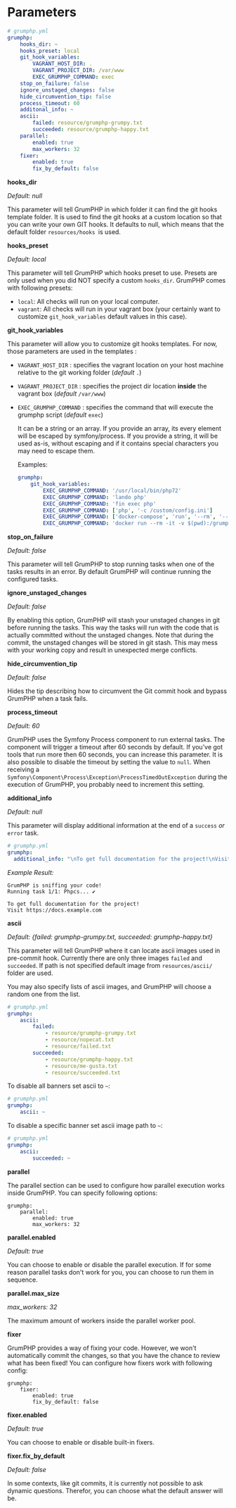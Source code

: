 # Parameters

```yaml
# grumphp.yml
grumphp:
    hooks_dir: ~
    hooks_preset: local
    git_hook_variables:
        VAGRANT_HOST_DIR: .
        VAGRANT_PROJECT_DIR: /var/www
        EXEC_GRUMPHP_COMMAND: exec
    stop_on_failure: false
    ignore_unstaged_changes: false
    hide_circumvention_tip: false
    process_timeout: 60
    additonal_info: ~
    ascii:
        failed: resource/grumphp-grumpy.txt
        succeeded: resource/grumphp-happy.txt
    parallel:
        enabled: true
        max_workers: 32
    fixer:
        enabled: true
        fix_by_default: false
```

**hooks_dir**

*Default: null*

This parameter will tell GrumPHP in which folder it can find the git hooks template folder.
It is used to find the git hooks at a custom location so that you can write your own GIT hooks.
It defaults to null, which means that the default folder `resources/hooks `is used.

**hooks_preset**

*Default: local*

This parameter will tell GrumPHP which hooks preset to use.
Presets are only used when you did NOT specify a custom `hooks_dir`.
GrumPHP comes with following presets:

- `local`: All checks will run on your local computer.
- `vagrant`: All checks will run in your vagrant box (your certainly want to customize `git_hook_variables` default values in this case).

**git_hook_variables**

This parameter will allow you to customize git hooks templates. For now, those parameters are used in the templates : 

-  `VAGRANT_HOST_DIR` : specifies the vagrant location on your host machine relative to the git working folder (_default_ `.`)
-  `VAGRANT_PROJECT_DIR` : specifies the project dir location **inside** the vagrant box (_default_ `/var/www`)
-  `EXEC_GRUMPHP_COMMAND` : specifies the command that will execute the grumphp script (_default_ `exec`)

    It can be a string or an array. If you provide an array, its every element will be escaped by symfony/process.
    If you provide a string, it will be used as-is, without escaping and if it contains special characters you may
    need to escape them.   

    Examples: 
    
    ```yaml
    grumphp:
        git_hook_variables:
            EXEC_GRUMPHP_COMMAND: '/usr/local/bin/php72'
            EXEC_GRUMPHP_COMMAND: 'lando php'
            EXEC_GRUMPHP_COMMAND: 'fin exec php'
            EXEC_GRUMPHP_COMMAND: ['php', '-c /custom/config.ini']
            EXEC_GRUMPHP_COMMAND: ['docker-compose', 'run', '--rm', '--no-deps', 'php']
            EXEC_GRUMPHP_COMMAND: 'docker run --rm -it -v $(pwd):/grumphp -w /grumphp webdevops/php:alpine'
    ```

**stop_on_failure**

*Default: false*

This parameter will tell GrumPHP to stop running tasks when one of the tasks results in an error.
By default GrumPHP will continue running the configured tasks.

**ignore_unstaged_changes**

*Default: false*

By enabling this option, GrumPHP will stash your unstaged changes in git before running the tasks.
This way the tasks will run with the code that is actually committed without the unstaged changes.
Note that during the commit, the unstaged changes will be stored in git stash.
This may mess with your working copy and result in unexpected merge conflicts.

**hide_circumvention_tip**

*Default: false*

Hides the tip describing how to circumvent the Git commit hook and bypass GrumPHP when a task fails.

**process_timeout**

*Default: 60*

GrumPHP uses the Symfony Process component to run external tasks.
The component will trigger a timeout after 60 seconds by default.
If you've got tools that run more then 60 seconds, you can increase this parameter.
It is also possible to disable the timeout by setting the value to `null`.
When receiving a `Symfony\Component\Process\Exception\ProcessTimedOutException` during the execution of GrumPHP, you probably need to increment this setting.

**additional_info**

*Default: null*

This parameter will display additional information at the end of a `success` *or* `error` task.

```yaml
# grumphp.yml
grumphp:
  additional_info: "\nTo get full documentation for the project!\nVisit https://docs.example.com\n"
```

*Example Result:*
```
GrumPHP is sniffing your code!
Running task 1/1: Phpcs... ✔

To get full documentation for the project!
Visit https://docs.example.com

```

**ascii**

*Default: {failed: grumphp-grumpy.txt, succeeded: grumphp-happy.txt}*

This parameter will tell GrumPHP where it can locate ascii images used in pre-commit hook.
Currently there are only three images `failed` and `succeeded`. If path is not specified default image from
`resources/ascii/` folder are used.

You may also specify lists of ascii images, and GrumPHP will choose a random one
from the list.

```yaml
# grumphp.yml
grumphp:
    ascii:
        failed:
            - resource/grumphp-grumpy.txt
            - resource/nopecat.txt
            - resource/failed.txt
        succeeded:
            - resource/grumphp-happy.txt
            - resource/me-gusta.txt
            - resource/succeeded.txt
```

To disable all banners set ascii to `~`:

```yaml
# grumphp.yml
grumphp:
    ascii: ~
```

To disable a specific banner set ascii image path to `~`:

```yaml
# grumphp.yml
grumphp:
    ascii:
        succeeded: ~
```


**parallel**

The parallel section can be used to configure how parallel execution works inside GrumPHP.
You can specify following options:

```
grumphp:
    parallel:
        enabled: true
        max_workers: 32
```

**parallel.enabled**

*Default: true*

You can choose to enable or disable the parallel execution.
If for some reason parallel tasks don't work for you, you can choose to run them in sequence.


**parallel.max_size**

*max_workers: 32*

The maximum amount of workers inside the parallel worker pool.


**fixer**

GrumPHP provides a way of fixing your code. 
However, we won't automatically commit the changes, so that you have the chance to review what has been fixed!
You can configure how fixers work with following config:

```
grumphp:
    fixer:
        enabled: true
        fix_by_default: false
```

**fixer.enabled**

*Default: true*

You can choose to enable or disable built-in fixers.


**fixer.fix_by_default**

*Default: false*

In some contexts, like git commits, it is currently not possible to ask dynamic questions.
Therefor, you can choose what the default answer will be.
